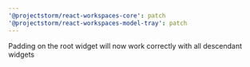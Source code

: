 ```yaml
---
'@projectstorm/react-workspaces-core': patch
'@projectstorm/react-workspaces-model-tray': patch
---
```


Padding on the root widget will now work correctly with all descendant widgets
